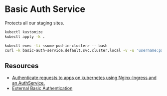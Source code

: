# Basic Auth Service

Protects all our staging sites.

```sh
kubectl kustomize
kubectl apply -k .
```

```sh
kubectl exec -ti <some-pod-in-cluster> -- bash
curl -k basic-auth-service.default.svc.cluster.local -v -u 'username:password'
```

## Resources

- [Authenticate requests to apps on kubernetes using Nginx-Ingress and an AuthService.](https://medium.com/@ankit.wal/authenticate-requests-to-apps-on-kubernetes-using-nginx-ingress-and-an-authservice-37bf189670ee)
- [External Basic Authentication](https://kubernetes.github.io/ingress-nginx/examples/auth/external-auth/)

